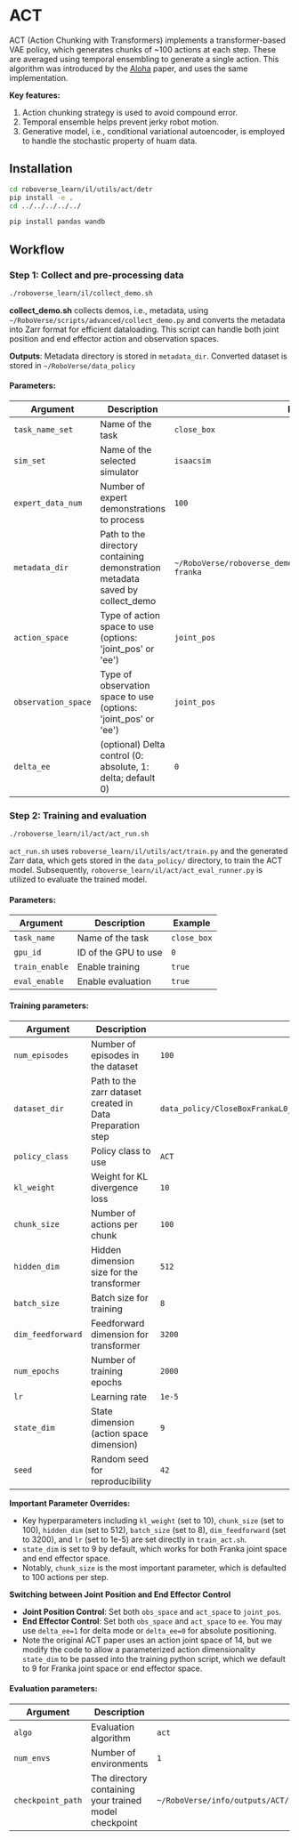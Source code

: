# ACT

ACT (Action Chunking with Transformers) implements a transformer-based VAE policy, which generates chunks of ~100 actions at each step. These are averaged using temporal ensembling to generate a single action. This algorithm was introduced by the [Aloha](https://arxiv.org/abs/2304.13705) paper, and uses the same implementation.

**Key features:**

1. Action chunking strategy is used to avoid compound error.
2. Temporal ensemble helps prevent jerky robot motion.
3. Generative model, i.e., conditional variational autoencoder, is employed to handle the stochastic property of huam data.

## Installation

```bash
cd roboverse_learn/il/utils/act/detr
pip install -e .
cd ../../../../../

pip install pandas wandb
```

## Workflow 
### Step 1: Collect and pre-processing data
```bash
./roboverse_learn/il/collect_demo.sh
```
**collect_demo.sh** collects demos, i.e., metadata, using `~/RoboVerse/scripts/advanced/collect_demo.py` and converts the metadata into Zarr format for efficient dataloading. This script can handle both joint position and end effector action and observation spaces.

**Outputs**: Metadata directory is stored in `metadata_dir`. Converted dataset is stored in `~/RoboVerse/data_policy`
#### Parameters:
| Argument | Description | Example |
|----------|-------------|---------|
| `task_name_set` | Name of the task | `close_box` |
| `sim_set` | Name of the selected simulator | `isaacsim` |
| `expert_data_num` | Number of expert demonstrations to process | `100` |
| `metadata_dir` | Path to the directory containing demonstration metadata saved by collect_demo | `~/RoboVerse/roboverse_demo/demo_isaacsim/close_box-/robot-franka` |
| `action_space` | Type of action space to use (options: 'joint_pos' or 'ee') | `joint_pos` |
| `observation_space` | Type of observation space to use (options: 'joint_pos' or 'ee') | `joint_pos` |
| `delta_ee` | (optional) Delta control (0: absolute, 1: delta; default 0) | `0` |


### Step 2: Training and evaluation
```bash
./roboverse_learn/il/act/act_run.sh
```
`act_run.sh` uses `roboverse_learn/il/utils/act/train.py` and the generated Zarr data, which gets stored in the `data_policy/` directory, to train the ACT model. Subsequently, `roboverse_learn/il/act/act_eval_runner.py` is utilized to evaluate the trained model.  

#### Parameters:
| Argument | Description | Example |
|----------|-------------|---------|
| `task_name` | Name of the task | `close_box` |
| `gpu_id`          | ID of the GPU to use                                        | `0` |
| `train_enable` | Enable training | `true` |
| `eval_enable` | Enable evaluation | `true` |

#### Training parameters:
| Argument | Description | Example |
|----------|-------------|---------|
| `num_episodes` | Number of episodes in the dataset | `100` |
| `dataset_dir` | Path to the zarr dataset created in Data Preparation step | `data_policy/CloseBoxFrankaL0_obs:joint_pos_act:joint_pos_100.zarr` |
| `policy_class` | Policy class to use | `ACT` |
| `kl_weight` | Weight for KL divergence loss | `10` |
| `chunk_size` | Number of actions per chunk | `100` |
| `hidden_dim` | Hidden dimension size for the transformer | `512` |
| `batch_size` | Batch size for training | `8` |
| `dim_feedforward` | Feedforward dimension for transformer | `3200` |
| `num_epochs` | Number of training epochs | `2000` |
| `lr` | Learning rate | `1e-5` |
| `state_dim` | State dimension (action space dimension) | `9` |
| `seed` | Random seed for reproducibility | `42` |


**Important Parameter Overrides:**
- Key hyperparameters including `kl_weight` (set to 10), `chunk_size` (set to 100), `hidden_dim` (set to 512), `batch_size` (set to 8), `dim_feedforward` (set to 3200), and `lr` (set to 1e-5) are set directly in `train_act.sh`.
- `state_dim` is set to 9 by default, which works for both Franka joint space and end effector space.
- Notably, `chunk_size` is the most important parameter, which is defaulted to 100 actions per step.

**Switching between Joint Position and End Effector Control**

- **Joint Position Control**: Set both `obs_space` and `act_space` to `joint_pos`.
- **End Effector Control**: Set both `obs_space` and `act_space` to `ee`. You may use `delta_ee=1` for delta mode or `delta_ee=0` for absolute positioning.
- Note the original ACT paper uses an action joint space of 14, but we modify the code to allow a parameterized action dimensionality `state_dim` to be passed into the training python script, which we default to 9 for Franka joint space or end effector space.

#### Evaluation parameters:
| Argument | Description | Example |
|----------|-------------|---------|
| `algo` | Evaluation algorithm | `act` |
| `num_envs`          | Number of environments  | `1` |
| `checkpoint_path` | The directory containing your trained model checkpoint| `~/RoboVerse/info/outputs/ACT/2025.09.04/01.37.14_close_box_obs:joint_pos_act:joint_pos_100` |


